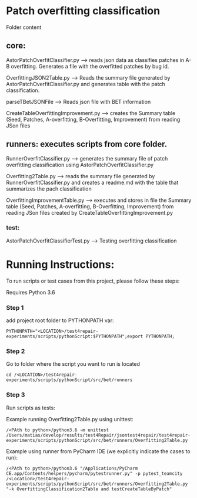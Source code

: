 # Patch overfitting classification

Folder content

## core:

AstorPatchOverfitClassifier.py --> reads json data as classifies patches in A-B overfitting. Generates a file with the overfitted patches by bug id.

OverfittingJSON2Table.py --> Reads the summary file generated by AstorPatchOverfitClassifier.py and generates table with the patch classification.

parseTBetJSONFile --> Reads json file with BET information

CreateTableOverfittingImprovement.py --> creates the Summary table (Seed, Patches, A-overfitting, B-Overfitting, Improvement) from reading JSon files


## runners: executes scripts from core folder.

RunnerOverfitClassifier.py --> generates the summary file of patch overfitting classification using AstorPatchOverfitClassifier.py

Overfitting2Table.py --> reads the summary file generated by RunnerOverfitClassifier.py and creates a readme.md with the table that summarizes the pach classification

OverfittingImprovementTable.py --> executes and stores in file the  Summary table (Seed, Patches, A-overfitting, B-Overfitting, Improvement) from reading JSon files created by CreateTableOverfittingImprovement.py

### test:

AstorPatchOverfitClassifierTest.py --> Testing overfitting classification

# Running Instructions:

To run scripts or test cases from this project, please follow these steps:

Requires Python 3.6

### Step 1

add project root folder to PYTHONPATH var:

```PYTHONPATH="<LOCATION>/test4repair-experiments/scripts/pythonScript:$PYTHONPATH";export PYTHONPATH;```

### Step 2

Go to folder where the script you want to run is located

```cd /<LOCATION>/test4repair-experiments/scripts/pythonScript/src/bet/runners```



### Step 3

Run scripts as tests:

Example running Overfitting2Table.py using unittest:

```/<PAth to python>/python3.6 -m unittest /Users/matias/develop/results/test4Repair/jsontest4repair/test4repair-experiments/scripts/pythonScript/src/bet/runners/Overfitting2Table.py```

Example using runner from PyCharm IDE (we explicitly indicate the cases to run):

```/<PAth to python>/python3.6 "/Applications/PyCharm CE.app/Contents/helpers/pycharm/pytestrunner.py" -p pytest_teamcity /<Location>/test4repair-experiments/scripts/pythonScript/src/bet/runners/Overfitting2Table.py "-k OverfittingClassification2Table and testCreateTableByPatch"```